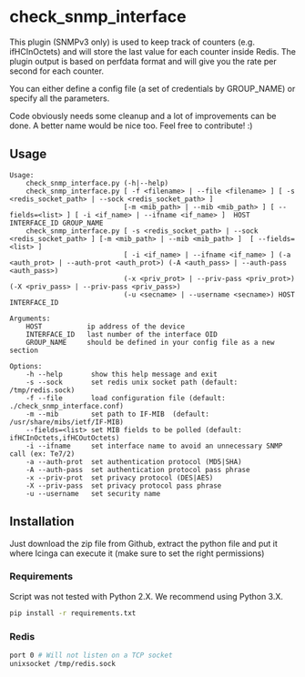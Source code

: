 # check_snmp_interface


This plugin (SNMPv3 only) is used to keep track of counters (e.g. ifHCInOctets) and will store the last value for each counter inside Redis. 
The plugin output is based on perfdata format and will give you the rate per second for each counter.

You can either define a config file (a set of credentials by GROUP_NAME) or specify all the parameters. 


Code obviously needs some cleanup and a lot of improvements can be done. A better name would be nice too. Feel free to contribute! :)


## Usage

```
Usage:
    check_snmp_interface.py (-h|--help)
    check_snmp_interface.py [ -f <filename> | --file <filename> ] [ -s <redis_socket_path> | --sock <redis_socket_path> ]
                            [-m <mib_path> | --mib <mib_path> ] [ --fields=<list> ] [ -i <if_name> | --ifname <if_name> ]  HOST INTERFACE_ID GROUP_NAME
    check_snmp_interface.py [ -s <redis_socket_path> | --sock <redis_socket_path> ] [-m <mib_path> | --mib <mib_path> ]  [ --fields=<list> ]
                            [ -i <if_name> | --ifname <if_name> ] (-a <auth_prot> | --auth-prot <auth_prot>) (-A <auth_pass> | --auth-pass <auth_pass>)
                            (-x <priv_prot> | --priv-pass <priv_prot>) (-X <priv_pass> | --priv-pass <priv_pass>)
                            (-u <secname> | --username <secname>) HOST INTERFACE_ID
                            
Arguments:
    HOST           ip address of the device
    INTERFACE_ID   last number of the interface OID
    GROUP_NAME     should be defined in your config file as a new section
    
Options:
    -h --help       show this help message and exit
    -s --sock       set redis unix socket path (default: /tmp/redis.sock)
    -f --file       load configuration file (default: ./check_snmp_interface.conf)
    -m --mib        set path to IF-MIB  (default: /usr/share/mibs/ietf/IF-MIB)
    --fields=<list> set MIB fields to be polled (default: ifHCInOctets,ifHCOutOctets)
    -i --ifname     set interface name to avoid an unnecessary SNMP call (ex: Te7/2)
    -a --auth-prot  set authentication protocol (MD5|SHA)
    -A --auth-pass  set authentication protocol pass phrase
    -x --priv-prot  set privacy protocol (DES|AES)
    -X --priv-pass  set privacy protocol pass phrase
    -u --username   set security name
```

## Installation

Just download the zip file from Github, extract the python file and put it where Icinga can execute it (make sure to set the right permissions)

### Requirements

Script was not tested with Python 2.X. We recommend using Python 3.X.

```bash
pip install -r requirements.txt 
```

### Redis

```bash
port 0 # Will not listen on a TCP socket
unixsocket /tmp/redis.sock
```
